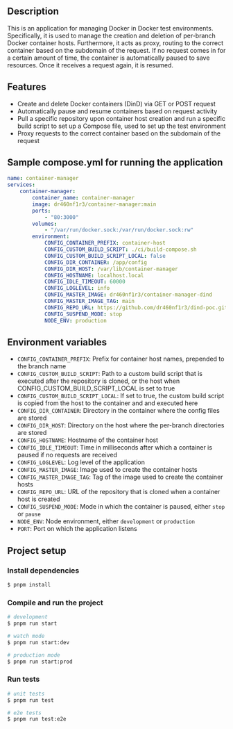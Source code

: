 ## Description

This is an application for managing Docker in Docker test environments.
Specifically, it is used to manage the creation and deletion of per-branch Docker container hosts.
Furthermore, it acts as proxy, routing to the correct container based on the subdomain of the request.
If no request comes in for a certain amount of time, the container is automatically paused to save resources.
Once it receives a request again, it is resumed.

## Features

- Create and delete Docker containers (DinD) via GET or POST request
- Automatically pause and resume containers based on request activity
- Pull a specific repository upon container host creation and run a specific build script to set up a Compose file, used
  to set up the test environment
- Proxy requests to the correct container based on the subdomain of the request

## Sample compose.yml for running the application

```yaml
name: container-manager
services:
    container-manager:
        container_name: container-manager
        image: dr460nf1r3/container-manager:main
        ports:
            - "80:3000"
        volumes:
            - "/var/run/docker.sock:/var/run/docker.sock:rw"
        environment:
            CONFIG_CONTAINER_PREFIX: container-host
            CONFIG_CUSTOM_BUILD_SCRIPT: ./ci/build-compose.sh
            CONFIG_CUSTOM_BUILD_SCRIPT_LOCAL: false
            CONFIG_DIR_CONTAINER: /app/config
            CONFIG_DIR_HOST: /var/lib/container-manager
            CONFIG_HOSTNAME: localhost.local
            CONFIG_IDLE_TIMEOUT: 60000
            CONFIG_LOGLEVEL: info
            CONFIG_MASTER_IMAGE: dr460nf1r3/container-manager-dind
            CONFIG_MASTER_IMAGE_TAG: main
            CONFIG_REPO_URL: https://github.com/dr460nf1r3/dind-poc.git
            CONFIG_SUSPEND_MODE: stop
            NODE_ENV: production
```

## Environment variables

- `CONFIG_CONTAINER_PREFIX`: Prefix for container host names, prepended to the branch name
- `CONFIG_CUSTOM_BUILD_SCRIPT`: Path to a custom build script that is executed after the repository is cloned, or the host when CONFIG_CUSTOM_BUILD_SCRIPT_LOCAL is set to true
- `CONFIG_CUSTOM_BUILD_SCRIPT_LOCAL`: If set to true, the custom build script is copied from the host to the container and and executed here
- `CONFIG_DIR_CONTAINER`: Directory in the container where the config files are stored
- `CONFIG_DIR_HOST`: Directory on the host where the per-branch directories are stored
- `CONFIG_HOSTNAME`: Hostname of the container host
- `CONFIG_IDLE_TIMEOUT`: Time in milliseconds after which a container is paused if no requests are received
- `CONFIG_LOGLEVEL`: Log level of the application
- `CONFIG_MASTER_IMAGE`: Image used to create the container hosts
- `CONFIG_MASTER_IMAGE_TAG`: Tag of the image used to create the container hosts
- `CONFIG_REPO_URL`: URL of the repository that is cloned when a container host is created
- `CONFIG_SUSPEND_MODE`: Mode in which the container is paused, either `stop` or `pause`
- `NODE_ENV`: Node environment, either `development` or `production`
- `PORT`: Port on which the application listens

## Project setup

### Install dependencies

```bash
$ pnpm install
```

### Compile and run the project

```bash
# development
$ pnpm run start

# watch mode
$ pnpm run start:dev

# production mode
$ pnpm run start:prod
```

### Run tests

```bash
# unit tests
$ pnpm run test

# e2e tests
$ pnpm run test:e2e
```
